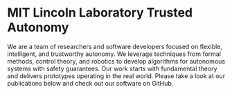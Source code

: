 # MIT Lincoln Laboratory Trusted Autonomy 
We are a team of researchers and software developers focused on flexible, intelligent, and trustworthy autonomy. We leverage techniques from formal methods, control theory, and robotics to develop algorithms for autonomous systems with safety guarantees. Our work starts with fundamental theory and delivers prototypes operating in the real world. Please take a look at our publications below and check out our software on GitHub.
